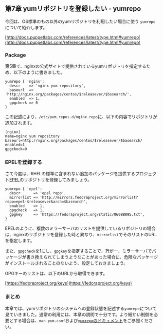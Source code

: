 ## 第7章 yumリポジトリを登録したい - yumrepo

今回は、OS標準のもの以外のyumリポジトリを利用したい場合に使う
`yumrepo`について紹介します。

[http://docs.puppetlabs.com/references/latest/type.html#yumrepo](http://docs.puppetlabs.com/references/latest/type.html#yumrepo)

### Package

第5章で、nginxの公式サイトで提供されているyumリポジトリを指定するため、以下のように書きました。

```
yumrepo { 'nginx':
  descr    => 'nginx yum repository',
  baseurl  => 'http://nginx.org/packages/centos/$releasever/$basearch/',
  enabled  => 1,
  gpgcheck => 0
}
```

この記述により、`/etc/yum.repos.d/nginx.repo`に、以下の内容でリポジトリが追加されます。

```
[nginx]
name=nginx yum repository
baseurl=http://nginx.org/packages/centos/$releasever/$basearch/
enabled=1
gpgcheck=0
```

### EPELを登録する

さて今度は、RHELの標準に含まれない追加のパッケージを提供するプロジェクト[EPEL](http://fedoraproject.org/wiki/EPEL)のリポジトリを登録してみましょう。

```
yumrepo { 'epel':
  descr      => 'epel repo',
  mirrorlist => 'http://mirrors.fedoraproject.org/mirrorlist?repo=epel-$releasever&arch=$basearch',
  enabled    => 1,
  gpgcheck   => 1,
  gpgkey     => 'https://fedoraproject.org/static/0608B895.txt',
}
```

EPELのように、複数のミラーサーバのリストを提供しているリポジトリの場合は、nginxのリポジトリを登録した時と異なり、`mirrorlist`でそのリストのURLを指定します。

また、`gpgcheck`を1にし、`gpgkey`を指定することで、万が一、ミラーサーバでパッケージが書き換えられてしまうようなことがあった場合に、危険なパッケージがインストールされることのないよう、設定しておきましょう。

GPGキーのリストは、以下のURLから取得できます。

[https://fedoraproject.org/keys](https://fedoraproject.org/keys)

### まとめ

本章では、yumリポジトリのシステムへの登録状態を記述する`yumrepo`について見ていきました。通常の利用には、本章の説明で十分です。より細かい制御を必要とする場合は、`man yum.conf`および[`yumrepo`のドキュメント](http://docs.puppetlabs.com/references/latest/type.html#yumrepo)をご参照ください。
